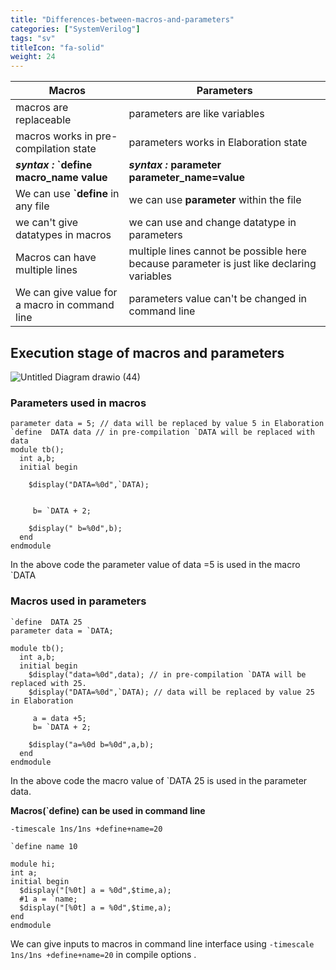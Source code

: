 ```yaml
---
title: "Differences-between-macros-and-parameters"
categories: ["SystemVerilog"]
tags: "sv"
titleIcon: "fa-solid"
weight: 24
---
```



|**Macros**|**Parameters**|
|------|----|
|macros are replaceable|parameters are like variables |
|macros works in pre-compilation state | parameters works in Elaboration state|
|***syntax :*** **`define macro_name value**  |***syntax :*** **parameter parameter_name=value**|
|We can use **`define** in any file|we can use **parameter** within the file|
|we can't give datatypes in macros|we can use and change datatype in parameters|
|Macros can have multiple lines| multiple lines cannot be possible here because parameter is just like declaring variables |
|We can give value for a macro in command line | parameters value can't be changed in command line|

## Execution stage of macros and parameters

![Untitled Diagram drawio (44)](https://user-images.githubusercontent.com/110509375/208600538-05875a31-1ca6-43ad-b0b5-7840cda420c7.png) 



  
### Parameters used in macros     
```
parameter data = 5; // data will be replaced by value 5 in Elaboration
`define  DATA data // in pre-compilation `DATA will be replaced with data
module tb();
  int a,b;
  initial begin
   
    $display("DATA=%0d",`DATA);
    
     
     b= `DATA + 2;  

    $display(" b=%0d",b);
  end 
endmodule
```   
In the above code the parameter value of data =5 is used in the macro `DATA    
### Macros used in parameters  
```  
`define  DATA 25
parameter data = `DATA;

module tb();
  int a,b;
  initial begin
    $display("data=%0d",data); // in pre-compilation `DATA will be replaced with 25.
    $display("DATA=%0d",`DATA); // data will be replaced by value 25 in Elaboration 
    
     a = data +5;
     b= `DATA + 2;
    
    $display("a=%0d b=%0d",a,b);
  end 
endmodule  
``` 
In the above code the macro value of `DATA 25 is used in the parameter data.


 **Macros(`define) can be used  in command line**
 
`-timescale 1ns/1ns +define+name=20`

```
`define name 10

module hi;
int a;
initial begin
  $display("[%0t] a = %0d",$time,a);
  #1 a = `name;
  $display("[%0t] a = %0d",$time,a);
end
endmodule
```
We  can give inputs to macros in command line interface using `-timescale 1ns/1ns +define+name=20` in compile options .





